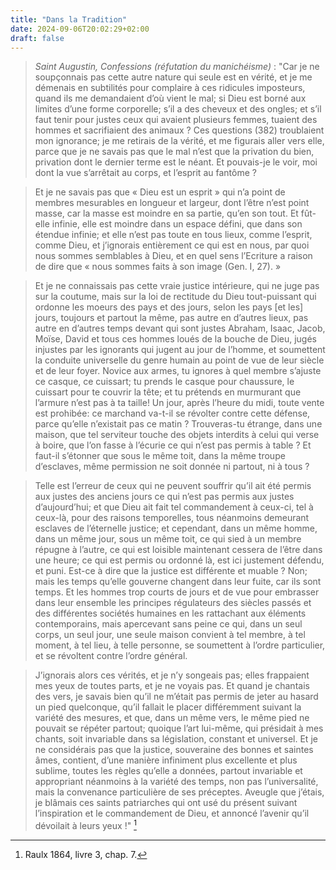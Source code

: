 ```yaml
---
title: "Dans la Tradition"
date: 2024-09-06T20:02:29+02:00
draft: false
---
```



> *Saint Augustin, Confessions (réfutation du manichéisme)* : "Car je ne soupçonnais pas cette autre nature qui seule est en vérité, et je me démenais en subtilités pour complaire à ces ridicules imposteurs, quand ils me demandaient d’où vient le mal; si Dieu est borné aux limites d’une forme corporelle; s’il a des cheveux et des ongles; et s’il faut tenir pour justes ceux qui avaient plusieurs femmes, tuaient des hommes et sacrifiaient des animaux ? Ces questions (382) troublaient mon ignorance; je me retirais de la vérité, et me figurais aller vers elle, parce que je ne savais pas que le mal n’est que la privation du bien, privation dont le dernier terme est le néant. Et pouvais-je le voir, moi dont la vue s’arrêtait au corps, et l’esprit au fantôme ?  

> Et je ne savais pas que « Dieu est un esprit » qui n’a point de membres mesurables en longueur et largeur, dont l’être n’est point masse, car la masse est moindre en sa partie, qu’en son tout. Et fût-elle infinie, elle est moindre dans un espace défini, que dans son étendue infinie; et elle n’est pas toute en tous lieux, comme l’esprit, comme Dieu, et j’ignorais entièrement ce qui est en nous, par quoi nous sommes semblables à Dieu, et en quel sens l’Ecriture a raison de dire que « nous sommes faits à son image (Gen. I, 27). » 

> Et je ne connaissais pas cette vraie justice intérieure, qui ne juge pas sur la coutume, mais sur la loi de rectitude du Dieu tout-puissant qui ordonne les moeurs des pays et des jours, selon les pays [et les] jours, toujours et partout la même, pas autre en d’autres lieux, pas autre en d’autres temps devant qui sont justes Abraham, Isaac, Jacob, Moïse, David et tous ces hommes loués de la bouche de Dieu, jugés injustes par les ignorants qui jugent au jour de l’homme, et soumettent la conduite universelle du genre humain au point de vue de leur siècle et de leur foyer. Novice aux armes, tu ignores à quel membre s’ajuste ce casque, ce cuissart; tu prends le casque pour chaussure, le cuissart pour te couvrir la tête; et tu prétends en murmurant que l’armure n’est pas à ta taille! Un jour, après l’heure du midi, toute vente est prohibée: ce marchand va-t-il se révolter contre cette défense, parce qu’elle n’existait pas ce matin ? Trouveras-tu étrange, dans une maison, que tel serviteur touche des objets interdits à celui qui verse à boire, que l’on fasse à l’écurie ce qui n’est pas permis à table ? Et faut-il s’étonner que sous le même toit, dans la même troupe d’esclaves, même permission ne soit donnée ni partout, ni à tous ?

> Telle est l’erreur de ceux qui ne peuvent souffrir qu’il ait été permis aux justes des anciens jours ce qui n’est pas permis aux justes d’aujourd’hui; et que Dieu ait fait tel commandement à ceux-ci, tel à ceux-là, pour des raisons temporelles, tous néanmoins demeurant esclaves de l’éternelle justice; et cependant, dans un même homme, dans un même jour, sous un même toit, ce qui sied à un membre répugne à l’autre, ce qui est loisible maintenant cessera de l’être dans une heure; ce qui est permis ou ordonné là, est ici justement défendu, et puni. Est-ce à dire que la justice est différente et muable ? Non; mais les temps qu’elle gouverne changent dans leur fuite, car ils sont temps. Et les hommes trop courts de jours et de vue pour embrasser dans leur ensemble les principes régulateurs des siècles passés et des différentes sociétés humaines en les rattachant aux éléments contemporains, mais apercevant sans peine ce qui, dans un seul corps, un seul jour, une seule maison convient à tel membre, à tel moment, à tel lieu, à telle personne, se soumettent à l’ordre particulier, et se révoltent contre l’ordre général.

> J’ignorais alors ces vérités, et je n’y songeais pas; elles frappaient mes yeux de toutes parts, et je ne voyais pas. Et quand je chantais des vers, je savais bien qu’il ne m’était pas permis de jeter au hasard un pied quelconque, qu’il fallait le placer différemment suivant la variété des mesures, et que, dans un même vers, le même pied ne pouvait se répéter partout; quoique l’art lui-même, qui présidait à mes chants, soit invariable dans sa législation, constant et universel. Et je ne considérais pas que la justice, souveraine des bonnes et saintes âmes, contient, d’une manière infiniment plus excellente et plus sublime, toutes les règles qu’elle a données, partout invariable et appropriant néanmoins à la variété des temps, non pas l’universalité, mais la convenance particulière de ses préceptes. Aveugle que j’étais, je blâmais ces saints patriarches qui ont usé du présent suivant l’inspiration et le commandement de Dieu, et annoncé l’avenir qu’il dévoilait à leurs yeux !" [^1]

[^1]: Raulx 1864, livre 3, chap. 7.
